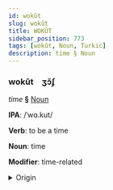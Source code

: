 ```yaml
---
id: wokût
slug: wokût
title: WOKÛT
sidebar_position: 773
tags: [wokût, Noun, Turkic]
description: time § Noun
---
```


### wokût&emsp;<span kind="abugida">ʒɔ̆ʄ</span>

*time* **§** [Noun](../../tags/Noun)

**IPA**: /ˈwɑ.kut/

**Verb**: to be a time

**Noun**: time

**Modifier**: time-related

<details>
    <summary>Origin</summary>
    Bashkir ваҡыт vaqıt [wɑˈqɯ̞t]<br/>
    <em>Turkic Language Family</em>
</details>